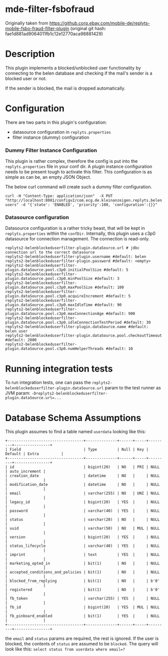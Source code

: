# mde-filter-fsbofraud

Originally taken from https://github.corp.ebay.com/mobile-de/replyts-mobile-fsbo-fraud-filter-plugin
(original git hash: fae1d881ad9064011fb1c12e12770aca98881429)

# Description

This plugin implements a blocked/unblocked user functionality by connecting to the belen database and checking if the
mail's sender is a blocked user or not.

If the sender is blocked, the mail is dropped automatically.

# Configuration

There are two parts in this plugin's configuration:
* datasource configuration in `replyts.properties`
* filter instance (dummy) configuration

### Dummy Filter Instance Configuration
This plugin is rather complex, therefore the config is put into the `replyts.properties` file in your conf dir.
A plugin instance configuration needs to be present tough to activate this filter. This configuration is as simple as can be, an empty JSON Object.

The below curl command will create such a dummy filter configuration.

```
curl -H "Content-Type: application/json"  -X PUT "http://localhost:8081/configv2/com.ecg.de.kleinanzeigen.replyts.belen.blockeduser.BlockedUserFilterFactory/blocked-users" -d "{'state': 'ENABLED', 'priority':100, 'configuration':{}}"
```

### Datasource configuration
Datasource configuration is a rather tricky beast, that will be kept in `replyts.properties` within the `confDir`.
Internally, this plugin uses a c3p0 datasource for connection management. The connection is read-only.
```
replyts2-belenblockeduserfilter-plugin.dataSource.url # jdbc connection url to the correct datasource
replyts2-belenblockeduserfilter-plugin.username #default: belen
replyts2-belenblockeduserfilter-plugin.password #default: <empty>
replyts2-belenblockeduserfilter-plugin.dataSource.pool.c3p0.initialPoolSize #default: 5
replyts2-belenblockeduserfilter-plugin.dataSource.pool.c3p0.minPoolSize #default: 3
replyts2-belenblockeduserfilter-plugin.dataSource.pool.c3p0.maxPoolSize #default: 100
replyts2-belenblockeduserfilter-plugin.dataSource.pool.c3p0.acquireIncrement #default: 5
replyts2-belenblockeduserfilter-plugin.dataSource.pool.c3p0.maxIdleTime #default: 90
replyts2-belenblockeduserfilter-plugin.dataSource.pool.c3p0.maxConnectionAge #default: 900
replyts2-belenblockeduserfilter-plugin.dataSource.pool.c3p0.idleConnectionTestPeriod #default: 30
replyts2-belenblockeduserfilter-plugin.dataSource.name #default: belen_user
replyts2-belenblockeduserfilter-plugin.dataSource.pool.checkoutTimeout #default: 2000
replyts2-belenblockeduserfilter-plugin.dataSource.pool.c3p0.numHelperThreads #default: 10
```

# Running integration tests
To run integration tests, one can pass the `replyts2-belenblockeduserfilter-plugin.dataSource.url` param to the test
runner as JVM param: `-Dreplyts2-belenblockeduserfilter-plugin.dataSource.url=...`

# Database Schema Assumptions
This plugin assumes to find a table named `userdata` looking like this:

```
+----------------------------------+--------------+------+-----+---------+----------------+
| Field                            | Type         | Null | Key | Default | Extra          |
+----------------------------------+--------------+------+-----+---------+----------------+
| id                               | bigint(20)   | NO   | PRI | NULL    | auto_increment |
| creation_date                    | datetime     | NO   |     | NULL    |                |
| modification_date                | datetime     | NO   |     | NULL    |                |
| email                            | varchar(255) | NO   | UNI | NULL    |                |
| legacy_id                        | bigint(20)   | YES  |     | NULL    |                |
| password                         | varchar(40)  | YES  |     | NULL    |                |
| status                           | varchar(20)  | NO   |     | NULL    |                |
| uuid                             | varchar(50)  | NO   | MUL | NULL    |                |
| version                          | bigint(20)   | YES  |     | NULL    |                |
| status_lifecycle                 | varchar(40)  | YES  |     | NULL    |                |
| imprint                          | text         | YES  |     | NULL    |                |
| marketing_opted_in               | bit(1)       | NO   |     | NULL    |                |
| accepted_conditions_and_policies | bit(1)       | NO   |     | NULL    |                |
| blocked_from_replying            | bit(1)       | NO   |     | b'0'    |                |
| registered                       | bit(1)       | NO   |     | b'0'    |                |
| fb_token                         | varchar(255) | YES  |     | NULL    |                |
| fb_id                            | bigint(20)   | YES  | MUL | NULL    |                |
| fb_pinboard_enabled              | bit(1)       | YES  |     | NULL    |                |
+----------------------------------+--------------+------+-----+---------+----------------+
```

the `email` and `status` params are required, the rest is ignored. If the user is blocked, the contents of `status` are assumed to be `blocked`.
The query will look like this: `select status from userdata where email=?`

